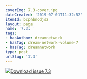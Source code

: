 ```yaml
---
coverImg: 7.3-cover.jpg
dateCreated: '2019-07-01T11:32:52'
itemId: bcphbnodjs2
layout: page
name: '7.3: '
tags:
- hasAuthor: dreamnetwork
- hasTag: dream-network-volume-7
- hasTag: dreamnetwork
type: post
urlSlug: '7.3'
---
```

<img class="card-journal-img" src="../images/7.3-rect.jpg"/><a href="../files/pdfs/Volume_7/7.3-Dream-Network-Bulletin_Volume-7-Number-3.pdf" download="">Download issue 7.3</a>